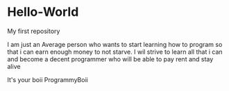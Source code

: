 # Hello-World
My first repository

I am just an Average person who wants to start learning how to program so that i can earn enough money to not starve.
I wil strive to learn all that i can and become a decent programmer who will be able to pay rent and stay alive

It's your boii
ProgrammyBoii
